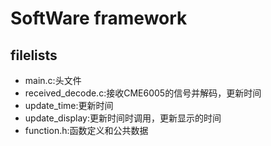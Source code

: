 # SoftWare framework

## filelists
- main.c:头文件
- received_decode.c:接收CME6005的信号并解码，更新时间
- update_time:更新时间
- update_display:更新时间时调用，更新显示的时间
- function.h:函数定义和公共数据
